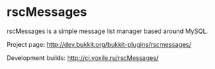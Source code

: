 rscMessages
===========

rscMessages is a simple message list manager based around MySQL.

Project page: http://dev.bukkit.org/bukkit-plugins/rscmessages/

Development builds: http://ci.voxile.ru/rscMessages/
